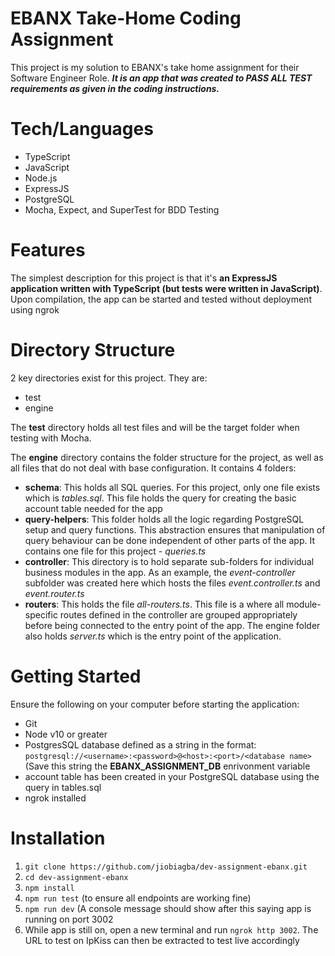 # EBANX Take-Home Coding Assignment
This project is my solution to EBANX's take home assignment for their Software Engineer Role. **_It is an app that was created to PASS ALL TEST requirements as given in the coding instructions._**

# Tech/Languages
* TypeScript
* JavaScript
* Node.js
* ExpressJS
* PostgreSQL
* Mocha, Expect, and SuperTest for BDD Testing

# Features
The simplest description for this project is that it's **an ExpressJS application written with TypeScript (but tests were written in JavaScript)**. Upon compilation, the app can be started and tested without deployment using ngrok

# Directory Structure
2 key directories exist for this project. They are:
* test
* engine

The **test** directory holds all test files and will be the target folder when testing with Mocha.

The **engine** directory contains the folder structure for the project, as well as all files that do not deal with base configuration. It contains 4 folders:
* **schema**: This holds all SQL queries. For this project, only one file exists which is _tables.sql_. This file holds the query for creating the basic account table needed for the app
* **query-helpers**: This folder holds all the logic regarding PostgreSQL setup and query functions. This abstraction ensures that manipulation of query behaviour can be done independent of other parts of the app. It contains one file for this project - _queries.ts_
* **controller**: This directory is to hold separate sub-folders for individual business modules in the app. As an example, the _event-controller_ subfolder was created here which hosts the files _event.controller.ts_ and _event.router.ts_
* **routers**: This holds the file _all-routers.ts_. This file is a where all module-specific routes defined in the controller are grouped appropriately before being connected to the entry point of the app.
The engine folder also holds _server.ts_ which is the entry point of the application.

# Getting Started
Ensure the following on your computer before starting the application:
* Git
* Node v10 or greater
* PostgresSQL database defined as a string in the format: `postgresql://<username>:<password>@<host>:<port>/<database name>` (Save this string the **EBANX_ASSIGNMENT_DB** enrivonment variable
* account table has been created in your PostgreSQL database using the query in tables.sql
 * ngrok installed
 
 
 # Installation
 1. `git clone https://github.com/jiobiagba/dev-assignment-ebanx.git`
 2. `cd dev-assignment-ebanx`
 3. `npm install`
 4. `npm run test` (to ensure all endpoints are working fine)
 5. `npm run dev` (A console message should show after this saying app is running on port 3002
 6. While app is still on, open a new terminal and run `ngrok http 3002`. The URL to test on IpKiss can then be extracted to test live accordingly


